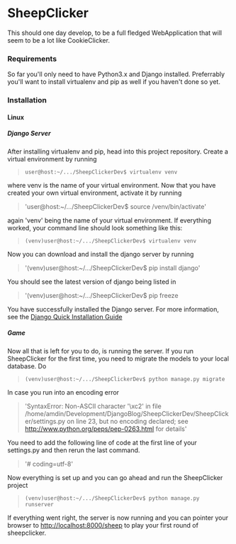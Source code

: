 # SheepClicker

This should one day develop, to be a full fledged WebApplication that will
seem to be a lot like CookieClicker.

### Requirements
So far you'll only need to have Python3.x and Django installed.
Preferrably you'll want to install virtualenv and pip as well if you haven't
done so yet.

### Installation
#### Linux
##### Django Server
After installing virtualenv and pip, head into this project repository. Create a
virtual environment by running

>`user@host:~/.../SheepClickerDev$ virtualenv venv`

where venv is the name of your virtual environment. Now that you have created your own
virtual environment, activate it by running

>'user@host:~/.../SheepClickerDev$ source /venv/bin/activate'

again 'venv' being the name of your virtual environment. If everything worked,
your command line should look something like this:

>`(venv)user@host:~/.../SheepClickerDev$ virtualenv venv`


Now you can download and install the django server by running

>'(venv)user@host:~/.../SheepClickerDev$ pip install django'

You should see the latest version of django being listed in

>'(venv)user@host:~/.../SheepClickerDev$ pip freeze

You have successfully installed the Django server. For more information, see
the [Django Quick Installation Guide](https://docs.djangoproject.com/en/1.8/intro/install/)

##### Game
Now all that is left for you to do, is running the server. If you run SheepClicker
for the first time, you need to migrate the models to your local database. Do

>`(venv)user@host:~/.../SheepClickerDev$ python manage.py migrate`

In case you run into an encoding error

>'SyntaxError: Non-ASCII character '\xc2' in file /home/amdin/Development/DjangoBlog/SheepClickerDev/SheepClicker/settings.py
on line 23, but no encoding declared; see http://www.python.org/peps/pep-0263.html
for details'

You need to add the following line of code at the first line of your settings.py
and then rerun the last command.

>'# coding=utf-8'

Now everything is set up and you can go ahead and run the SheepClicker project

>`(venv)user@host:~/.../SheepClickerDev$ python manage.py runserver`

If everything went right, the server is now running and you can pointer your
browser to <http://localhost:8000/sheep> to play your first round of sheepclicker.
